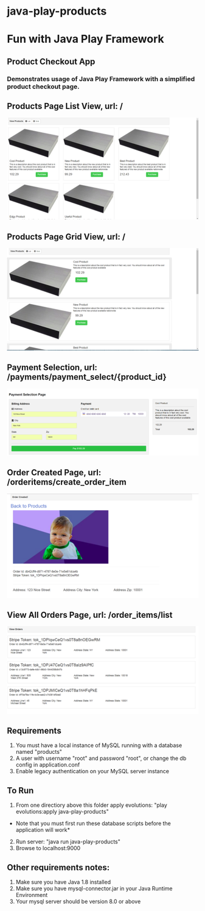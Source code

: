 # java-play-products

# Fun with Java Play Framework
## Product Checkout App

### Demonstrates usage of Java Play Framework with a simplified product checkout page.

## Products Page List View, url: /
![Alt text](https://github.com/humanalgorithm/java-play-products/blob/master/screenshots/products_page_grid.png "Products Page list view")
  
## Products Page Grid View, url: /
![Alt text](https://github.com/humanalgorithm/java-play-products/blob/master/screenshots/products_page_list.png "Products Page list view")
   
 ## Payment Selection, url: /payments/payment_select/{product_id}
![Alt text](https://github.com/humanalgorithm/java-play-products/blob/master/screenshots/payment_selection_page.png "Payment selection page")
 
 ## Order Created Page, url: /orderitems/create_order_item 
![Alt text](https://github.com/humanalgorithm/java-play-products/blob/master/screenshots/order_created_page.png "Order Created Page")

 ## View All Orders Page, url: /order_items/list
![Alt text](https://github.com/humanalgorithm/java-play-products/blob/master/screenshots/orders_list_page.png "Order List Page")


## Requirements
1. You must have a local instance of MySQL running with a database named "products"
2. A user with username "root" and password "root", or change the db config in application.conf
3. Enable legacy authentication on your MySQL server instance

## To Run
 1. From one directiory above this folder apply evolutions: "play evolutions:apply java-play-products"
   + Note that you must first run these database scripts before the application will work*
 2. Run server: "java run java-play-products"
 3. Browse to localhost:9000
 
 ## Other requirements notes:
 1. Make sure you have Java 1.8 installed
 2. Make sure you have mysql-connector.jar in your Java Runtime Environment
 3. Your mysql server should be version 8.0 or above
